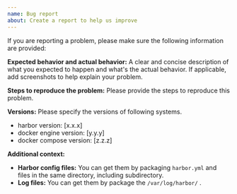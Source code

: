```yaml
---
name: Bug report
about: Create a report to help us improve
---
```


If you are reporting a problem, please make sure the following information are provided:

**Expected behavior and actual behavior:**
A clear and concise description of what you expected to happen and what's the actual behavior. If applicable, add screenshots to help explain your problem.

**Steps to reproduce the problem:**
Please provide the steps to reproduce this problem.

**Versions:**
Please specify the versions of following systems.

- harbor version: [x.x.x]
- docker engine version: [y.y.y]
- docker compose version: [z.z.z]

**Additional context:**

- **Harbor config files:** You can get them by packaging `harbor.yml` and files in the same directory, including subdirectory.
- **Log files:** You can get them by package the `/var/log/harbor/` .
